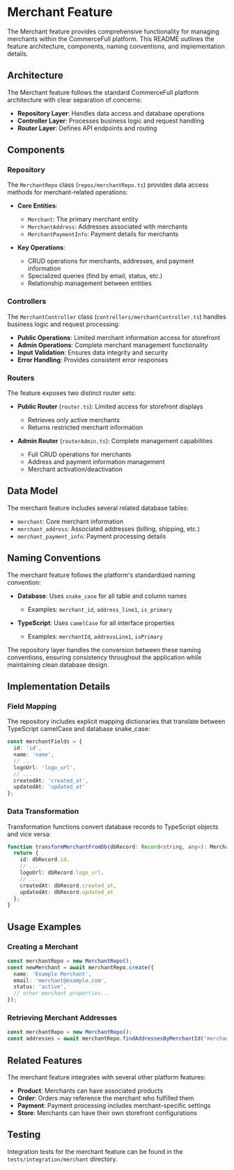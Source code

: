 # Merchant Feature

The Merchant feature provides comprehensive functionality for managing merchants within the CommerceFull platform. This README outlines the feature architecture, components, naming conventions, and implementation details.

## Architecture

The Merchant feature follows the standard CommerceFull platform architecture with clear separation of concerns:

- **Repository Layer**: Handles data access and database operations
- **Controller Layer**: Processes business logic and request handling
- **Router Layer**: Defines API endpoints and routing

## Components

### Repository

The `MerchantRepo` class (`repos/merchantRepo.ts`) provides data access methods for merchant-related operations:

- **Core Entities**:
  - `Merchant`: The primary merchant entity
  - `MerchantAddress`: Addresses associated with merchants
  - `MerchantPaymentInfo`: Payment details for merchants

- **Key Operations**:
  - CRUD operations for merchants, addresses, and payment information
  - Specialized queries (find by email, status, etc.)
  - Relationship management between entities

### Controllers

The `MerchantController` class (`controllers/merchantController.ts`) handles business logic and request processing:

- **Public Operations**: Limited merchant information access for storefront
- **Admin Operations**: Complete merchant management functionality
- **Input Validation**: Ensures data integrity and security
- **Error Handling**: Provides consistent error responses

### Routers

The feature exposes two distinct router sets:

- **Public Router** (`router.ts`): Limited access for storefront displays
  - Retrieves only active merchants
  - Returns restricted merchant information
  
- **Admin Router** (`routerAdmin.ts`): Complete management capabilities
  - Full CRUD operations for merchants
  - Address and payment information management
  - Merchant activation/deactivation

## Data Model

The merchant feature includes several related database tables:

- `merchant`: Core merchant information
- `merchant_address`: Associated addresses (billing, shipping, etc.)
- `merchant_payment_info`: Payment processing details

## Naming Conventions

The merchant feature follows the platform's standardized naming convention:

- **Database**: Uses `snake_case` for all table and column names
  - Examples: `merchant_id`, `address_line1`, `is_primary`

- **TypeScript**: Uses `camelCase` for all interface properties
  - Examples: `merchantId`, `addressLine1`, `isPrimary`

The repository layer handles the conversion between these naming conventions, ensuring consistency throughout the application while maintaining clean database design.

## Implementation Details

### Field Mapping

The repository includes explicit mapping dictionaries that translate between TypeScript camelCase and database snake_case:

```typescript
const merchantFields = {
  id: 'id',
  name: 'name',
  // ...
  logoUrl: 'logo_url',
  // ...
  createdAt: 'created_at',
  updatedAt: 'updated_at'
};
```

### Data Transformation

Transformation functions convert database records to TypeScript objects and vice versa:

```typescript
function transformMerchantFromDb(dbRecord: Record<string, any>): Merchant {
  return {
    id: dbRecord.id,
    // ...
    logoUrl: dbRecord.logo_url,
    // ...
    createdAt: dbRecord.created_at,
    updatedAt: dbRecord.updated_at
  };
}
```

## Usage Examples

### Creating a Merchant

```typescript
const merchantRepo = new MerchantRepo();
const newMerchant = await merchantRepo.create({
  name: 'Example Merchant',
  email: 'merchant@example.com',
  status: 'active',
  // other merchant properties...
});
```

### Retrieving Merchant Addresses

```typescript
const merchantRepo = new MerchantRepo();
const addresses = await merchantRepo.findAddressesByMerchantId('merchant-id-123');
```

## Related Features

The merchant feature integrates with several other platform features:

- **Product**: Merchants can have associated products
- **Order**: Orders may reference the merchant who fulfilled them
- **Payment**: Payment processing includes merchant-specific settings
- **Store**: Merchants can have their own storefront configurations

## Testing

Integration tests for the merchant feature can be found in the `tests/integration/merchant` directory.
